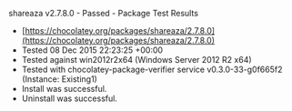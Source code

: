 shareaza v2.7.8.0 - Passed - Package Test Results
 * [https://chocolatey.org/packages/shareaza/2.7.8.0](https://chocolatey.org/packages/shareaza/2.7.8.0)
 * Tested 08 Dec 2015 22:23:25 +00:00
 * Tested against win2012r2x64 (Windows Server 2012 R2 x64)
 * Tested with chocolatey-package-verifier service v0.3.0-33-g0f665f2 (Instance: Existing1)
 * Install was successful.
 * Uninstall was successful.